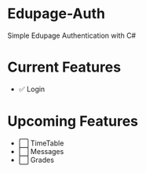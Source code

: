 # Edupage-Auth
Simple Edupage Authentication with C#

# Current Features
- ✅ Login

# Upcoming Features
- ⬜️ TimeTable
- ⬜️ Messages
- ⬜️ Grades
